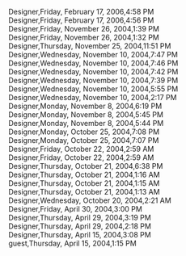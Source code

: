 ﻿Designer,Friday, February 17, 2006,4:58 PM  Designer,Friday, February 17, 2006,4:56 PM  Designer,Friday, November 26, 2004,1:39 PM  Designer,Friday, November 26, 2004,1:32 PM  Designer,Thursday, November 25, 2004,11:51 PM  Designer,Wednesday, November 10, 2004,7:47 PM  Designer,Wednesday, November 10, 2004,7:46 PM  Designer,Wednesday, November 10, 2004,7:42 PM  Designer,Wednesday, November 10, 2004,7:39 PM  Designer,Wednesday, November 10, 2004,5:55 PM  Designer,Wednesday, November 10, 2004,2:17 PM  Designer,Monday, November 8, 2004,6:19 PM  Designer,Monday, November 8, 2004,5:45 PM  Designer,Monday, November 8, 2004,5:44 PM  Designer,Monday, October 25, 2004,7:08 PM  Designer,Monday, October 25, 2004,7:07 PM  Designer,Friday, October 22, 2004,2:59 AM  Designer,Friday, October 22, 2004,2:59 AM  Designer,Thursday, October 21, 2004,6:38 PM  Designer,Thursday, October 21, 2004,1:16 AM  Designer,Thursday, October 21, 2004,1:15 AM  Designer,Thursday, October 21, 2004,1:13 AM  Designer,Wednesday, October 20, 2004,2:21 AM  Designer,Friday, April 30, 2004,3:00 PM  Designer,Thursday, April 29, 2004,3:19 PM  Designer,Thursday, April 29, 2004,2:18 PM  Designer,Thursday, April 15, 2004,3:08 PM  guest,Thursday, April 15, 2004,1:15 PM